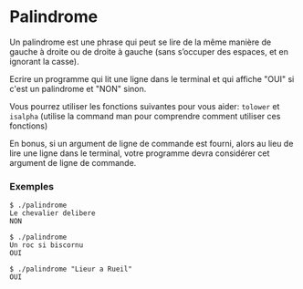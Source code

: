 # Palindrome

Un palindrome est une phrase qui peut se lire de la même
manière de gauche à droite ou de droite à gauche (sans s’occuper des espaces, et en ignorant la casse).

Ecrire un programme qui lit une ligne dans le terminal et qui affiche "OUI" si c'est un palindrome et
"NON" sinon.

Vous pourrez utiliser les fonctions suivantes pour vous aider: `tolower` et `isalpha` (utilise la command man pour comprendre comment utiliser ces fonctions) 

En bonus, si un argument de ligne de commande est fourni, alors au lieu de lire une ligne dans le terminal, votre programme devra considérer cet argument de ligne de commande.

### Exemples


```
$ ./palindrome
Le chevalier delibere
NON
```

```
$ ./palindrome
Un roc si biscornu
OUI
```

```
$ ./palindrome "Lieur a Rueil"
OUI
```

